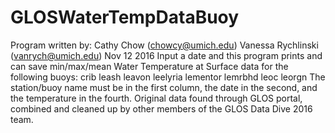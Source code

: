 # GLOSWaterTempDataBuoy
Program written by: Cathy Chow (chowcy@umich.edu) Vanessa Rychlinski (vanrych@umich.edu) Nov 12 2016  Input a date and this program prints and can save min/max/mean Water Temperature at Surface data  for the following buoys: crib leash leavon leelyria lementor lemrbhd leoc leorgn The station/buoy name must be in the first column, the date in the second, and the temperature in the fourth. Original data found through GLOS portal, combined and cleaned up by other members of the GLOS Data Dive 2016 team.

